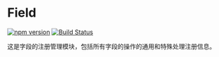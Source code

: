 # Field

[![npm version](https://img.shields.io/npm/v/@hecom/field.svg?style=flat)](https://www.npmjs.com/package/@hecom/field)
[![Build Status](https://travis-ci.org/hecom-rn/Field.svg?branch=master)](https://travis-ci.org/hecom-rn/Field)

这是字段的注册管理模块，包括所有字段的操作的通用和特殊处理注册信息。